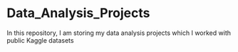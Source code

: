 # Data_Analysis_Projects
In this repository, I am storing my data analysis projects which I worked with public Kaggle datasets

